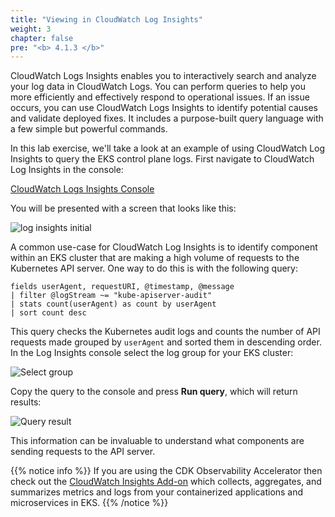 ```yaml
---
title: "Viewing in CloudWatch Log Insights"
weight: 3
chapter: false
pre: "<b> 4.1.3 </b>"
---
```


CloudWatch Logs Insights enables you to interactively search and analyze your log data in CloudWatch Logs. You can perform queries to help you more efficiently and effectively respond to operational issues. If an issue occurs, you can use CloudWatch Logs Insights to identify potential causes and validate deployed fixes. It includes a purpose-built query language with a few simple but powerful commands.

In this lab exercise, we'll take a look at an example of using CloudWatch Log Insights to query the EKS control plane logs. First navigate to CloudWatch Log Insights in the console:

[CloudWatch Logs Insights Console](https://console.aws.amazon.com/cloudwatch/home#logsV2:logs-insights)

You will be presented with a screen that looks like this:

![log insights initial](../../../images/0006/0008.png?featherlight=false&width=90pc)

A common use-case for CloudWatch Log Insights is to identify component within an EKS cluster that are making a high volume of requests to the Kubernetes API server. One way to do this is with the following query:

```blank
fields userAgent, requestURI, @timestamp, @message
| filter @logStream ~= "kube-apiserver-audit"
| stats count(userAgent) as count by userAgent
| sort count desc
```

This query checks the Kubernetes audit logs and counts the number of API requests made grouped by `userAgent` and sorted them in descending order. In the Log Insights console select the log group for your EKS cluster:

![Select group](../../../images/0006/0009.png?featherlight=false&width=90pc)

Copy the query to the console and press **Run query**, which will return results:

![Query result](../../../images/0006/00010.png?featherlight=false&width=90pc)

This information can be invaluable to understand what components are sending requests to the API server.

{{% notice info %}}
If you are using the CDK Observability Accelerator then check out the [CloudWatch Insights Add-on](https://aws-quickstart.github.io/cdk-eks-blueprints/addons/aws-cloudwatch-insights/) which collects, aggregates, and summarizes metrics and logs from your containerized applications and microservices in EKS.
{{% /notice %}}